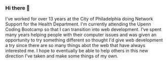 ### Hi there 👋

  I've worked for over 13 years at the City of Philadelphia doing Network Support for the Health Department. I'm currently attending the Upenn Coding        Bootcamp so that I can transition into web development. I've spent many years helping people with their computer issues and was given an opportunity to     try something different so thought I'd give web development a try since there are so many things abot the web that have always interested me. I hope to     eventually be able to help others in this new direction I've taken and make some things of my own.
  
